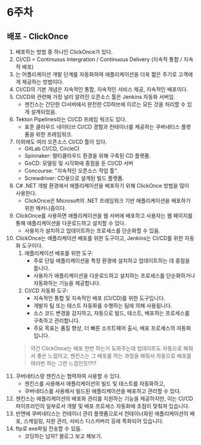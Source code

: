 # 6주차

## 배포 - ClickOnce

1. 배포하는 방법 중 하나인 ClickOnce가 있다.
2. CI/CD = Continuous Intergration / Continuous Delivery (지속적 통합 / 지속적 배포)
3. 는 어플리케이션 개발 단계를 자동화하여 애플리케이션을 더욱 짧은 주기로 고객에게 제공하는 방법이다.
4. CI/CD의 기본 개념은 지속적인 통합, 지속적인 서비스 제공, 지속적인 배포이다.
5. CI/CD와 관련해 가장 널리 알려진 오픈소스 툴은 Jenkins 자동화 서버임.
	* 젠킨스는 간단한 CI서버에서 완전한 CD허브에 이르는 모든 것을 처리할 수 있게 설계되었음.
6. Tekton Pipelines라는 CI/CD 프레임 워크도 있다.
	* 표준 클라우드 네이티브 CI/CD 경험과 컨테이너를 제공하는 쿠버네티스 플랫폼을 위한 프레임워크.
7. 이외에도 여러 오픈소스 CI/CD 툴이 있다.
	* GitLab CI/CD, CircleCI
	* Spinnaker: 멀티클라우드 환경을 위해 구축된 CD 플랫폼.
	* GoCD: 모델링 및 시각화에 중점을 둔 CI/CD 서버
	* Concourse: "지속적인 오픈소스 작업 툴".
	* Screwdriver: CD용으로 설계된 빌드 플랫폼.
8. C# .NET 개발 환경에서 애플리케이션을 배포하기 위해 ClickOnce 방법을 많이 사용한다.
	* ClickOnce은 Microsoft의 .NET 프레임워크 기반 애플리케이션을 배포하기 위한 메커니즘이다.
9. ClickOnce를 사용하면 애플리케이션을 웹 서버에 배포하고 사용자는 웹 페이지를 통해 애플리케이션을 다운로드하고 설치할 수 있다.
	* 사용자가 설치하고 업데이트하는 프로세스를 단순화할 수 있음.
10. ClickOnce는 애플리케이션 배포를 위한 도구이고, Jenkins는 CI/CD를 위한 자동화 도구이다.
	1. 애플리케이션 배포를 위한 도구:
		* 주로 단일 애플리케이션을 특정 환경에 설치하고 업데이트하는 데 중점을 둡니다.
		* 사용자가 애플리케이션을 다운로드하고 설치하는 프로세스를 단순화하거나 자동화하는 기능을 제공합니다.
	2. CI/CD 자동화 도구:
		* 지속적인 통합 및 지속적인 배포 (CI/CD)를 위한 도구입니다.
		* 개발자 팀 또는 테스트 자동화를 수행하는 팀에 의해 사용됩니다.
		* 소스 코드 변경을 감지하고, 자동으로 빌드, 테스트, 배포하는 프로세스를 구축하고 관리합니다.
		* 주요 목표는 품질 향상, 더 빠른 소프트웨어 출시, 배포 프로세스의 자동화입니다.
	> 약간 ClickOnce는 배포 한번 하는거 도와주는데 업데이트도 자동으로 해줘서 좋은 느낌이고, 젠킨스는 그 배포를 하는 과정을 해줘서 자동으로 배포를 여러번 하는 그런 느낌인듯!?!?
11. 쿠버네티스랑 젠킨스는 협력하여 사용할 수 있다.
	* 젠킨스를 사용해서 애플리케이션의 빌드 및 테스트를 자동화하고,
	* 쿠버네티스를 사용해서 빌드된 애플리케이션을 배포하고 관리할 수 있다.
12. 젠킨스는 애플리케이션의 배포와 관리를 지원하는 기능을 제공하지만, 이는 CI/CD 파이프라인의 일부로서 개발 및 배포 프로세스 자동화에 초점이 맞춰져 있습니다. 
13. 반면에 쿠버네티스는 컨테이너 관리 플랫폼으로서 컨테이너화된 애플리케이션의 배포, 스케일링, 자원 관리, 서비스 디스커버리 등에 특화되어 있습니다.
14. ftp로 exe파일 전송할 수 있음.
	* 코딩하는 남자? 블로그 보고 해보기.